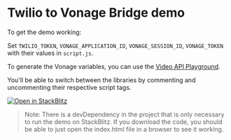 # Twilio to Vonage Bridge demo

To get the demo working:

Set `TWILIO_TOKEN`, `VONAGE_APPLICATION_ID`, `VONAGE_SESSION_ID`, `VONAGE_TOKEN` with their values in `script.js`.

To generate the Vonage variables, you can use the [Video API Playground](https://tools.vonage.com/video/playground).

You'll be able to switch between the libraries by commenting and uncommenting their respective script tags.

[![Open in StackBlitz](https://developer.stackblitz.com/img/open_in_stackblitz.svg)](https://stackblitz.com/fork/github/Vonage-Community/library-video-javascript-twilio-vonage-bridge/blob/main/demo)

> Note: There is a devDependency in the project that is only necessary to run the demo on StackBlitz. If you download the code, you should be able to just open the index.html file in a browser to see it working.
